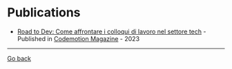 # Publications

- [Road to Dev: Come affrontare i colloqui di lavoro nel settore tech](https://www.codemotion.com/magazine/it/dev-community/road-to-dev-come-affrontare-i-colloqui-di-lavoro-nel-settore-tech/) - Published in [Codemotion Magazine](https://www.codemotion.com/magazine) - 2023


---

[Go back](../README.md)
